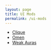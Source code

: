 ```yaml
---
layout: page
title: UI Mods
permalink: /ui-mods
---
```

* [Clique](/ui-mods/clique)
* [Omen](/ui-mods/omen)
* [Weak Auras](/ui-mods/weak-auras)
